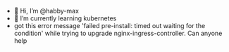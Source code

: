 - 👋 Hi, I’m @habby-max
- 🌱 I’m currently learning kubernetes
- got this error message 'failed pre-install: timed out waiting for the condition' while trying to upgrade nginx-ingress-controller. Can anyone help

<!---
habby-max/habby-max is a ✨ special ✨ repository because its `README.md` (this file) appears on your GitHub profile.
You can click the Preview link to take a look at your changes.
--->
